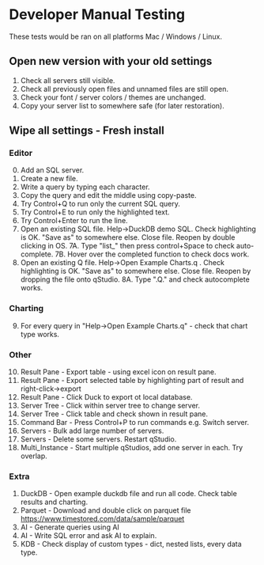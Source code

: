 # Developer Manual Testing

These tests would be ran on all platforms Mac / Windows / Linux.


## Open new version with your old settings

1. Check all servers still visible.
2. Check all previously open files and unnamed files are still open.
3. Check your font / server colors / themes are unchanged.
4. Copy your server list to somewhere safe (for later restoration).

## Wipe all settings - Fresh install

### Editor

0. Add an SQL server.
1. Create a new file.
2. Write a query by typing each character.
3. Copy the query and edit the middle using copy-paste.
4. Try Control+Q to run only the current SQL query.
5. Try Control+E to run only the highlighted text.
6. Try Control+Enter to run the line.
7. Open an existing SQL file. Help->DuckDB demo SQL. Check highlighting is OK.
   "Save as" to somewhere else. Close file. Reopen by double clicking in OS.
7A. Type "list_" then press control+Space to check auto-complete.
7B. Hover over the completed function to check docs work.
8. Open an existing Q file. Help->Open Example Charts.q . Check highlighting is OK.
   "Save as" to somewhere else. Close file. Reopen by dropping the file onto qStudio.
8A. Type ".Q." and check autocomplete works.

### Charting

9. For every query in "Help->Open Example Charts.q" - check that chart type works.

### Other

10. Result Pane - Export table - using excel icon on result pane.
11. Result Pane - Export selected table by highlighting part of result and right-click->export
12. Result Pane - Click Duck to export ot local database.
13. Server Tree - Click within server tree to change server.
14. Server Tree - Click table and check shown in result pane.
15. Command Bar - Press Control+P to run commands e.g. Switch server.
16. Servers - Bulk add large number of servers. 
17. Servers - Delete some servers. Restart qStudio. 
18. Multi_Instance - Start multiple qStudios, add one server in each. Try overlap.
   
### Extra

1. DuckDB - Open example duckdb file and run all code. Check table results and charting.
2. Parquet - Download and double click on parquet file https://www.timestored.com/data/sample/parquet
3. AI - Generate queries using AI
4. AI - Write SQL error and ask AI to explain. 
5. KDB - Check display of custom types - dict, nested lists, every data type.
